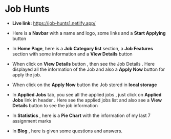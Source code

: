 # Job Hunts
* **Live link:** https://job-hunts1.netlify.app/

* Here is a **Navbar** with a name and logo, some links and a **Start Applying** button

* In **Home Page**, here is a **Job Category list** section, a **Job Features** section with some information and a **View Details** button

* When click on **View Details** button , then see the Job Details . Here displayed all the information of the Job and also  a **Apply Now** button for apply the job.

* When click on the **Apply Now** button the Job stored in **local storage**

* In **Applied Jobs** tab, you see all the applied jobs , just click on **Applied Jobs** link in header . Here see the applied jobs list and also see a **View Details** button to see the job information

* In **Statistics** , here is a **Pie Chart** with the information of my last 7 assignment marks

* In **Blog** , here is given some questions and answers.